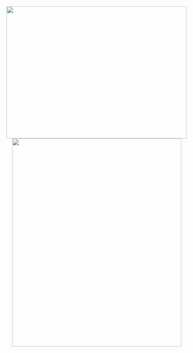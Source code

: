 <div id="header" align="center">
<a href="https://www.tumblr.com/sarcophagid/764361985830862848/my-little-ruthless-tyrant?source=share">
  <img src="https://64.media.tumblr.com/c17353979f23ab16be77c17a68ea630a/57f05bbda8182482-c0/s2048x3072/6a1bf0387b49e309febbc6d42b3be17e30526b19.pnj" alt=" " width="478" height="350">
</a>

<div id="header" align="center">
<a href="https://www.tumblr.com/sarcophagid/749053144198234112/morningstar-morningstar-as-far-as-the-eye-can?source=share">
  <img src="https://64.media.tumblr.com/3f52a9810bc576b279eb0ef36e6030a7/18587a38e5f8b78a-ed/s1280x1920/90053a386cf619011f66e3565c300ee8d041ca16.pnj" alt=" " width="449" height="551">
</a>
  
